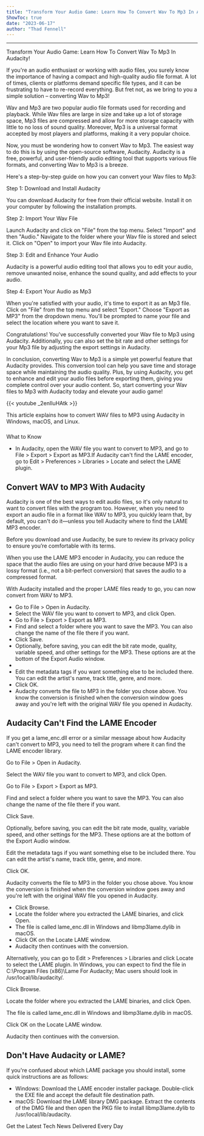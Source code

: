 ```yaml
---
title: "Transform Your Audio Game: Learn How To Convert Wav To Mp3 In Audacity!"
ShowToc: true 
date: "2023-06-17"
author: "Thad Fennell"
---
```

*****
Transform Your Audio Game: Learn How To Convert Wav To Mp3 In Audacity!

If you're an audio enthusiast or working with audio files, you surely know the importance of having a compact and high-quality audio file format. A lot of times, clients or platforms demand specific file types, and it can be frustrating to have to re-record everything. But fret not, as we bring to you a simple solution – converting Wav to Mp3!

Wav and Mp3 are two popular audio file formats used for recording and playback. While Wav files are large in size and take up a lot of storage space, Mp3 files are compressed and allow for more storage capacity with little to no loss of sound quality. Moreover, Mp3 is a universal format accepted by most players and platforms, making it a very popular choice.

Now, you must be wondering how to convert Wav to Mp3. The easiest way to do this is by using the open-source software, Audacity. Audacity is a free, powerful, and user-friendly audio editing tool that supports various file formats, and converting Wav to Mp3 is a breeze.

Here's a step-by-step guide on how you can convert your Wav files to Mp3:

Step 1: Download and Install Audacity

You can download Audacity for free from their official website. Install it on your computer by following the installation prompts.

Step 2: Import Your Wav File

Launch Audacity and click on "File" from the top menu. Select "Import" and then "Audio." Navigate to the folder where your Wav file is stored and select it. Click on "Open" to import your Wav file into Audacity.

Step 3: Edit and Enhance Your Audio

Audacity is a powerful audio editing tool that allows you to edit your audio, remove unwanted noise, enhance the sound quality, and add effects to your audio.

Step 4: Export Your Audio as Mp3

When you're satisfied with your audio, it's time to export it as an Mp3 file. Click on "File" from the top menu and select "Export." Choose "Export as MP3" from the dropdown menu. You'll be prompted to name your file and select the location where you want to save it.

Congratulations! You've successfully converted your Wav file to Mp3 using Audacity. Additionally, you can also set the bit rate and other settings for your Mp3 file by adjusting the export settings in Audacity.

In conclusion, converting Wav to Mp3 is a simple yet powerful feature that Audacity provides. This conversion tool can help you save time and storage space while maintaining the audio quality. Plus, by using Audacity, you get to enhance and edit your audio files before exporting them, giving you complete control over your audio content. So, start converting your Wav files to Mp3 with Audacity today and elevate your audio game!

{{< youtube _2enIluHAtk >}} 




This article explains how to convert WAV files to MP3 using Audacity in Windows, macOS, and Linux.

 
### 
What to Know
 
- In Audacity, open the WAV file you want to convert to MP3, and go to File > Export > Export as MP3.If Audacity can't find the LAME encoder, go to Edit > Preferences > Libraries > Locate and select the LAME plugin.

 
##   Convert WAV to MP3 With Audacity  
 

Audacity is one of the best ways to edit audio files, so it's only natural to want to convert files with the program too. However, when you need to export an audio file in a format like WAV to MP3, you quickly learn that, by default, you can't do it—unless you tell Audacity where to find the LAME MP3 encoder.

 
Before you download and use Audacity, be sure to review its privacy policy to ensure you’re comfortable with its terms.
 

When you use the LAME MP3 encoder in Audacity, you can reduce the space that the audio files are using on your hard drive because MP3 is a lossy format (i.e., not a bit-perfect conversion) that saves the audio to a compressed format.

 

With Audacity installed and the proper LAME files ready to go, you can now convert from WAV to MP3.

 
- Go to File > Open in Audacity.
 - Select the WAV file you want to convert to MP3, and click Open.
 - Go to File > Export > Export as MP3.
 - Find and select a folder where you want to save the MP3. You can also change the name of the file there if you want.
 - Click Save.
 - Optionally, before saving, you can edit the bit rate mode, quality, variable speed, and other settings for the MP3. These options are at the bottom of the Export Audio window.
 - 
 - Edit the metadata tags if you want something else to be included there. You can edit the artist's name, track title, genre, and more.
 - Click OK.
 - Audacity converts the file to MP3 in the folder you chose above. You know the conversion is finished when the conversion window goes away and you're left with the original WAV file you opened in Audacity.

 
##   Audacity Can't Find the LAME Encoder  
 

If you get a lame_enc.dll error or a similar message about how Audacity can't convert to MP3, you need to tell the program where it can find the LAME encoder library.

 

Go to File > Open in Audacity.

 

Select the WAV file you want to convert to MP3, and click Open.

 

Go to File > Export > Export as MP3.

 

Find and select a folder where you want to save the MP3. You can also change the name of the file there if you want.

 

Click Save.

 
Optionally, before saving, you can edit the bit rate mode, quality, variable speed, and other settings for the MP3. These options are at the bottom of the Export Audio window.
 

Edit the metadata tags if you want something else to be included there. You can edit the artist's name, track title, genre, and more.

 

Click OK.

 

Audacity converts the file to MP3 in the folder you chose above. You know the conversion is finished when the conversion window goes away and you're left with the original WAV file you opened in Audacity.

 
- Click Browse.
 - Locate the folder where you extracted the LAME binaries, and click Open.
 - The file is called lame_enc.dll in Windows and libmp3lame.dylib in macOS.
 - Click OK on the Locate LAME window.
 - Audacity then continues with the conversion.

 

Alternatively, you can go to Edit > Preferences > Libraries and click Locate to select the LAME plugin. In Windows, you can expect to find the file in C:\Program Files (x86)\Lame For Audacity; Mac users should look in /usr/local/lib/audacity/.

 

Click Browse.

 

Locate the folder where you extracted the LAME binaries, and click Open.

 

The file is called lame_enc.dll in Windows and libmp3lame.dylib in macOS.

 

Click OK on the Locate LAME window.

 

Audacity then continues with the conversion.

 
##   Don't Have Audacity or LAME?  
 
If you're confused about which LAME package you should install, some quick instructions are as follows:
 
- Windows: Download the LAME encoder installer package. Double-click the EXE file and accept the default file destination path.
 - macOS: Download the LAME library DMG package. Extract the contents of the DMG file and then open the PKG file to install libmp3lame.dylib to /usr/local/lib/audacity.

 

 

Get the Latest Tech News Delivered Every Day




